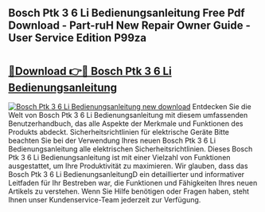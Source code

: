## Bosch Ptk 3 6 Li Bedienungsanleitung Free Pdf Download - Part-ruH New Repair Owner Guide - User Service Edition P99za

# <h2><a href="http://df19ln5.blite.top/?on=Bosch+Ptk+3+6+Li+Bedienungsanleitung">🔗Download 👉🔴 Bosch Ptk 3 6 Li Bedienungsanleitung</a></h2>

[![Bosch Ptk 3 6 Li Bedienungsanleitung new download](https://i.imgur.com/lujVjoI.png)](http://df19ln5.blite.top/?on=Bosch+Ptk+3+6+Li+Bedienungsanleitung)
Entdecken Sie die Welt von Bosch Ptk 3 6 Li Bedienungsanleitung mit diesem umfassenden Benutzerhandbuch, das alle Aspekte der Merkmale und Funktionen des Produkts abdeckt. Sicherheitsrichtlinien für elektrische Geräte Bitte beachten Sie bei der Verwendung Ihres neuen Bosch Ptk 3 6 Li Bedienungsanleitung alle elektrischen Sicherheitsrichtlinien. Dieses Bosch Ptk 3 6 Li Bedienungsanleitung ist mit einer Vielzahl von Funktionen ausgestattet, um Ihre Produktivität zu maximieren. Wir glauben, dass das Bosch Ptk 3 6 Li BedienungsanleitungD ein detaillierter und informativer Leitfaden für Ihr Bestreben war, die Funktionen und Fähigkeiten Ihres neuen Artikels zu verstehen. Wenn Sie Hilfe benötigen oder Fragen haben, steht Ihnen unser Kundenservice-Team jederzeit zur Verfügung.
